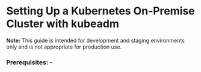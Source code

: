#                                                      Setting Up a Kubernetes On-Premise Cluster with kubeadm

**Note:** This guide is intended for development and staging environments only and is not appropriate for production use.

### Prerequisites: -
